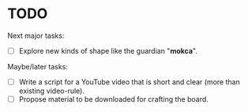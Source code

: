 # TODO
Next major tasks:

- [ ] Explore new kinds of shape like the guardian "**mokca**".

Maybe/later tasks:

- [ ] Write a script for a YouTube video that is short and clear (more than existing video-rule).
- [ ] Propose material to be downloaded for crafting the board.
